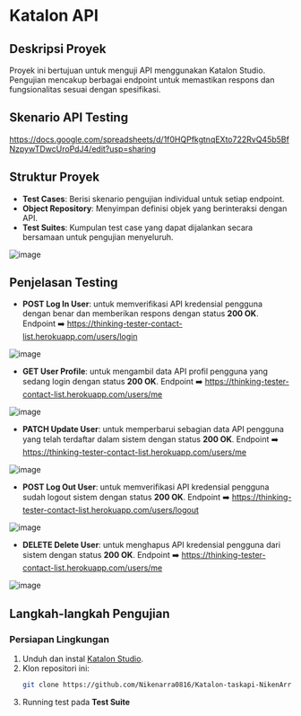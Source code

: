 # Katalon API

## Deskripsi Proyek
Proyek ini bertujuan untuk menguji API menggunakan Katalon Studio. Pengujian mencakup berbagai endpoint untuk memastikan respons dan fungsionalitas sesuai dengan spesifikasi.

## Skenario API Testing
https://docs.google.com/spreadsheets/d/1f0HQPfkgtnqEXto722RvQ45b5BfNzpywTDwcUroPdJ4/edit?usp=sharing

## Struktur Proyek
- **Test Cases**: Berisi skenario pengujian individual untuk setiap endpoint.
- **Object Repository**: Menyimpan definisi objek yang berinteraksi dengan API.
- **Test Suites**: Kumpulan test case yang dapat dijalankan secara bersamaan untuk pengujian menyeluruh.

![image](https://github.com/user-attachments/assets/7721e89c-d5d7-484c-bd36-9b3b481ea363)


## Penjelasan Testing 
- **POST Log In User**: untuk memverifikasi API kredensial pengguna dengan benar dan memberikan respons dengan status **200 OK**. Endpoint ➡️ https://thinking-tester-contact-list.herokuapp.com/users/login

![image](https://github.com/user-attachments/assets/47e5bc5b-6c66-4cef-970c-4a7122e42f8a)

- **GET User Profile**: untuk mengambil data API profil pengguna yang sedang login dengan status **200 OK**. Endpoint ➡️ https://thinking-tester-contact-list.herokuapp.com/users/me

![image](https://github.com/user-attachments/assets/3ce3d59f-9387-4a74-930f-829de75cf3e4)

- **PATCH Update User**: untuk memperbarui sebagian data API pengguna yang telah terdaftar dalam sistem dengan status **200 OK**. Endpoint ➡️ https://thinking-tester-contact-list.herokuapp.com/users/me

![image](https://github.com/user-attachments/assets/0a58d829-ab4e-4e8e-8610-8d5f99fddd17)

- **POST Log Out User**: untuk memverifikasi API kredensial pengguna sudah logout sistem dengan status **200 OK**. Endpoint ➡️ https://thinking-tester-contact-list.herokuapp.com/users/logout

![image](https://github.com/user-attachments/assets/fb44cd6e-c43a-4b21-91eb-3d156e8366cd)

- **DELETE Delete User**: untuk menghapus API kredensial pengguna dari sistem dengan status **200 OK**. Endpoint ➡️ https://thinking-tester-contact-list.herokuapp.com/users/me

![image](https://github.com/user-attachments/assets/6bfc3dcb-beae-4c9b-86a8-85a63c1984e4)

## Langkah-langkah Pengujian

### Persiapan Lingkungan
1. Unduh dan instal [Katalon Studio](https://www.katalon.com/download/).
2. Klon repositori ini:
   ```bash
   git clone https://github.com/Nikenarra0816/Katalon-taskapi-NikenArra.git
3. Running test pada **Test Suite**
